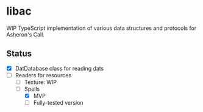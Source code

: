 # libac

WIP TypeScript implementation of various data structures and protocols for Asheron's Call.

## Status

- [x] DatDatabase class for reading dats
- [ ] Readers for resources
  - [ ] Texture: WIP
  - [ ] Spells
    - [x] MVP
    - [ ] Fully-tested version
